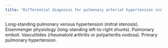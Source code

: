 ```yaml
---
title: "Differential diagnosis for pulmonary arterial hypertension includes"
---
```

Long-standing pulmonary venous hypertension (mitral stenosis). Eisenmenger physiology (long-standing left-to-right shunts). Pulmonary emboli. Vasculitides (rheumatoid arthritis or polyarteritis nodosa). Primary pulmonary hypertension.

